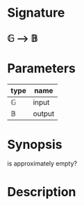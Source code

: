 # Signature
## 𝔾 ⟶ 𝔹

# Parameters

| type | name |
|------|------|
|𝔾|input|
|𝔹|output|

# Synopsis
is approximately empty?

# Description
